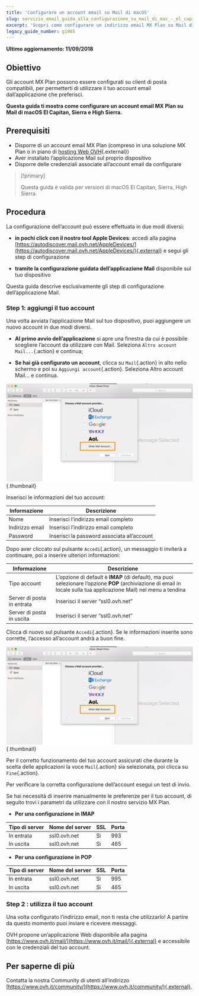 ```yaml
---
title: 'Configurare un account email su Mail di macOS'
slug: servizio_email_guida_alla_configurazione_su_mail_di_mac_-_el_capitan
excerpt: 'Scopri come configurare un indirizzo email MX Plan su Mail di macOS El Capitan, Sierra e High Sierra'
legacy_guide_number: g1965
---
```


**Ultimo aggiornamento: 11/09/2018**

## Obiettivo

Gli account MX Plan possono essere configurati su client di posta compatibili, per permetterti di utilizzare il tuo account email dall’applicazione che preferisci. 

**Questa guida ti mostra come configurare un account email MX Plan su Mail di macOS El Capitan, Sierra e High Sierra.**

## Prerequisiti

- Disporre di un account email MX Plan (compreso in una soluzione MX Plan o in piano di [hosting Web OVH](https://www.ovh.it/hosting-web/){.external})
- Aver installato l’applicazione Mail sul proprio dispositivo
- Disporre delle credenziali associate all’account email da configurare

> [!primary]
>
> Questa guida è valida per versioni di macOS El Capitan, Sierra, High Sierra. 
>

## Procedura

La configurazione dell’account può essere effettuata in due modi diversi:

- **in pochi click con il nostro tool Apple Devices**: accedi alla pagina [https://autodiscover.mail.ovh.net/AppleDevices/](https://autodiscover.mail.ovh.net/AppleDevices/){.external} e segui gli step di configurazione

- **tramite la configurazione guidata dell’applicazione Mail** disponibile sul tuo dispositivo

Questa guida descrive esclusivamente gli step di configurazione dell’applicazione Mail.

### Step 1: aggiungi il tuo account

Una volta avviata l’applicazione Mail sul tuo dispositivo, puoi aggiungere un nuovo account in due modi diversi.

- **Al primo avvio dell’applicazione** si apre una finestra da cui è possibile scegliere l’account da utilizzare con Mail.  Seleziona `Altro account Mail...`{.action} e continua;

- **Se hai già configurato un account**, clicca su `Mail`{.action} in alto nello schermo e poi su `Aggiungi account`{.action}. Seleziona Altro account Mail... e continua.

![mxplan](images/configuration-mail-macos-step1.png){.thumbnail}

Inserisci le informazioni del tuo account:

|Informazione|Descrizione|
|---|---|
|Nome|Inserisci l’indirizzo email completo|
|Indirizzo email|Inserisci l’indirizzo email completo|
|Password|Inserisci la password associata all’account|

Dopo aver cliccato sul pulsante `Accedi`{.action}, un messaggio ti inviterà a continuare, poi a inserire ulteriori informazioni:

|Informazione|Descrizione|
|---|---|
|Tipo account|L’opzione di default è **IMAP** (di default), ma puoi selezionare l’opzione **POP** (archiviazione di email in locale sulla tua applicazione Mail) nel menu a tendina |
|Server di posta in entrata|Inserisci il server “ssl0.ovh.net”|
|Server di posta in uscita|Inserisci il server “ssl0.ovh.net”|

Clicca di nuovo sul pulsante `Accedi`{.action}. Se le informazioni inserite sono corrette, l’accesso all’account andrà a buon fine.

![mxplan](images/configuration-mail-macos-step1.png){.thumbnail}

Per il corretto funzionamento del tuo account assicurati che durante la scelta delle applicazioni la voce `Mail`{.action} sia selezionata, poi clicca su `Fine`{.action}.

Per verificare la corretta configurazione dell’account esegui un test di invio.

Se hai necessità di inserire manualmente le preferenze per il tuo account, di seguito trovi i parametri da utilizzare con il nostro servizio MX Plan.

- **Per una configurazione in IMAP**

|Tipo di server|Nome del server|SSL|Porta|
|---|---|---|---|
|In entrata|ssl0.ovh.net|Sì|993|
|In uscita|ssl0.ovh.net|Sì|465| 

- **Per una configurazione in POP**

|Tipo di server|Nome del server|SSL|Porta|
|---|---|---|---|
|In entrata|ssl0.ovh.net|Sì|995|
|In uscita|ssl0.ovh.net|Sì|465|

### Step 2 : utilizza il tuo account

Una volta configurato l’indirizzo email, non ti resta che utilizzarlo! A partire da questo momento puoi inviare e ricevere messaggi.

OVH propone un’applicazione Web disponibile alla pagina [https://www.ovh.it/mail/](https://www.ovh.it/mail/){.external} e accessibile con le credenziali del tuo account.

## Per saperne di più

Contatta la nostra Community di utenti all’indirizzo [https://www.ovh.it/community/](https://www.ovh.it/community/){.external}.